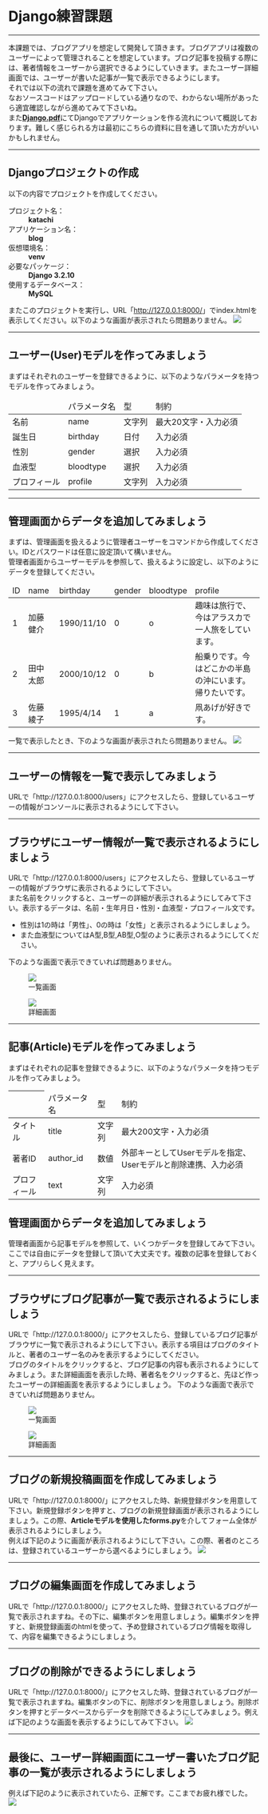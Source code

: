<h1>Django練習課題</h1>

<hr>
本課題では、ブログアプリを想定して開発して頂きます。ブログアプリは複数のユーザーによって管理されることを想定しています。ブログ記事を投稿する際には、著者情報をユーザーから選択できるようにしていきます。またユーザー詳細画面では、ユーザーが書いた記事が一覧で表示できるようにします。<br/>
それでは以下の流れで課題を進めてみて下さい。<br/>
なおソースコードはアップロードしている通りなので、わからない場所があったら適宜確認しながら進めてみて下さいね。<br/>
また<a href="https://github.com/1110-t/DjangoExersise/blob/master/Django.pdf"><b>Django.pdf</b></a>にてDjangoでアプリケーションを作る流れについて概説しております。難しく感じられる方は最初にこちらの資料に目を通して頂いた方がいいかもしれません。
<hr>
<h2>Djangoプロジェクトの作成</h2>
以下の内容でプロジェクトを作成してください。<br/>

<dl>
    <dt>プロジェクト名：</dt><dd><b>katachi</b></dd>
    <dt>アプリケーション名：</dt><dd><b>blog</b></dd>
    <dt>仮想環境名：</dt><dd><b>venv</b></dd>
    <dt>必要なパッケージ：</dt><dd><b>Django 3.2.10</b></dd>
    <dt>使用するデータベース：</dt><dd><b>MySQL</b></dd>
</dl>

またこのプロジェクトを実行し、URL「<a>http://127.0.0.1:8000/</a>」でindex.htmlを表示してください。以下のような画面が表示されたら問題ありません。
<img src="./forREADME/install.jpg">

<hr>
<h2>ユーザー(User)モデルを作ってみましょう</h2>
まずはそれぞれのユーザーを登録できるように、以下のようなパラメータを持つモデルを作ってみましょう。
<table>
    <thead>
        <tr>
            <td></td>
            <td>パラメータ名</td>
            <td>型</td>
            <td>制約</td>
        </tr>
    </thead>
    <tbody>
        <tr>
            <td>名前</td>
            <td>name</td>
            <td>文字列</td>
            <td>最大20文字・入力必須</td>
        </tr>
        <tr>
            <td>誕生日</td>
            <td>birthday</td>
            <td>日付</td>
            <td>入力必須</td>
        </tr>
        <tr>
            <td>性別</td>
            <td>gender</td>
            <td>選択</td>
            <td>入力必須</td>
        </tr>
        <tr>
            <td>血液型</td>
            <td>bloodtype</td>
            <td>選択</td>
            <td>入力必須</td>
        </tr>
        <tr>
            <td>プロフィール</td>
            <td>profile</td>
            <td>文字列</td>
            <td>入力必須</td>
        </tr>
    </tbody>
</table>
<hr>
<h2>管理画面からデータを追加してみましょう</h2>
まずは、管理画面を扱えるように管理者ユーザーをコマンドから作成してください。IDとパスワードは任意に設定頂いて構いません。</br>
管理者画面からユーザーモデルを参照して、扱えるように設定し、以下のようにデータを登録してください。
<table>
    <thead>
        <tr>
            <td>ID</td>
            <td>name</td>
            <td>birthday</td>
            <td>gender</td>
            <td>bloodtype</td>
            <td>profile</td>
        </tr>
    </thead>
    <tbody>
        <tr>
            <td>1</td>
            <td>加藤健介</td>
            <td>1990/11/10</td>
            <td>0</td>
            <td>o</td>
            <td>趣味は旅行で、今はアラスカで一人旅をしています。</td>
        </tr>
        <tr>
            <td>2</td>
            <td>田中太郎</td>
            <td>2000/10/12</td>
            <td>0</td>
            <td>b</td>
            <td>船乗りです。今はどこかの半島の沖にいます。帰りたいです。</td>
        </tr>
        <tr>
            <td>3</td>
            <td>佐藤綾子</td>
            <td>1995/4/14</td>
            <td>1</td>
            <td>a</td>
            <td>凧あげが好きです。</td>
        </tr>
    </tbody>
</table>

一覧で表示したとき、下のような画面が表示されたら問題ありません。
<img src="./forREADME/profiles.jpg">

<hr>
<h2>ユーザーの情報を一覧で表示してみましょう</h2>
URLで「<a>http://127.0.0.1:8000/users</a>」にアクセスしたら、登録しているユーザーの情報がコンソールに表示されるようにして下さい。

<hr>
<h2>ブラウザにユーザー情報が一覧で表示されるようにしましょう</h2>
URLで「<a>http://127.0.0.1:8000/users</a>」にアクセスしたら、登録しているユーザーの情報がブラウザに表示されるようにして下さい。<br/>また名前をクリックすると、ユーザーの詳細が表示されるようにしてみて下さい。表示するデータは、名前・生年月日・性別・血液型・プロフィール文です。<br/>
<ul>
<li>性別は1の時は「男性」、0の時は「女性」と表示されるようにしましょう。</li>
<li>また血液型についてはA型,B型,AB型,O型のように表示されるようにしてください。</li>
</ul>
下のような画面で表示できていれば問題ありません。<br/>
<figure>
    <img src="./forREADME/users.jpg">
    <figcaption>一覧画面</figcatption>
</figure>
<figure>
    <img src="./forREADME/user_detail.jpg">
    <figcaption>詳細画面</figcatption>
</figure>

<hr>
<h2>記事(Article)モデルを作ってみましょう</h2>
まずはそれぞれの記事を登録できるように、以下のようなパラメータを持つモデルを作ってみましょう。

<table>
    <thead>
        <tr>
            <th></th>
            <td>パラメータ名</td>
            <td>型</td>
            <td>制約</td>
        </tr>
    </thead>
    <tbody>
        <tr>
            <td>タイトル</td>
            <td>title</td>
            <td>文字列</td>
            <td>最大200文字・入力必須</td>
        </tr>
        <tr>
            <td>著者ID</td>
            <td>author_id</td>
            <td>数値</td>
            <td>外部キーとしてUserモデルを指定、Userモデルと削除連携、入力必須</td>
        </tr>
        <tr>
            <td>プロフィール</td>
            <td>text</td>
            <td>文字列</td>
            <td>入力必須</td>
        </tr>
    </tbody>
</table>

<h2>管理画面からデータを追加してみましょう</h2>
管理者画面から記事モデルを参照して、いくつかデータを登録してみて下さい。ここでは自由にデータを登録して頂いて大丈夫です。複数の記事を登録しておくと、アプリらしく見えます。

<hr>
<h2>ブラウザにブログ記事が一覧で表示されるようにしましょう</h2>
URLで「<a>http://127.0.0.1:8000/</a>」にアクセスしたら、登録しているブログ記事がブラウザに一覧で表示されるようにして下さい。表示する項目はブログのタイトルと、著者のユーザー名のみを表示するようにしてください。<br/>
ブログのタイトルをクリックすると、ブログ記事の内容も表示されるようにしてみましょう。また詳細画面を表示した時、著者名をクリックすると、先ほど作ったユーザーの詳細画面を表示するようにしましょう。
下のような画面で表示できていれば問題ありません。<br/>
<figure>
    <img src="./forREADME/articles.jpg">
    <figcaption>一覧画面</figcatption>
</figure>
<figure>
    <img src="./forREADME/article_detail.jpg">
    <figcaption>詳細画面</figcatption>
</figure>
<hr>
<h2>ブログの新規投稿画面を作成してみましょう</h2>
URLで「<a>http://127.0.0.1:8000/</a>」にアクセスした時、新規登録ボタンを用意して下さい。新規登録ボタンを押すと、ブログの新規登録画面が表示されるようにしましょう。この際、<b>Articleモデルを使用したforms.py</b>を介してフォーム全体が表示されるようにしましょう。<br/>
例えば下記のように画面が表示されるようにして下さい。この際、著者のところは、登録されているユーザーから選べるようにしましょう。
<img src="./forREADME/new.jpg">
<hr>
<h2>ブログの編集画面を作成してみましょう</h2>
URLで「<a>http://127.0.0.1:8000/</a>」にアクセスした時、登録されているブログが一覧で表示されますね。その下に、編集ボタンを用意しましょう。編集ボタンを押すと、新規登録画面のhtmlを使って、予め登録されているブログ情報を取得して、内容を編集できるようにしましょう。<br/>
<hr>
<h2>ブログの削除ができるようにしましょう</h2>
URLで「<a>http://127.0.0.1:8000/</a>」にアクセスした時、登録されているブログが一覧で表示されますね。編集ボタンの下に、削除ボタンを用意しましょう。削除ボタンを押すとデータベースからデータを削除できるようにしてみましょう。例えば下記のような画面を表示するようにしてみて下さい。
<img src="./forREADME/complete.jpg">
<hr>
<h2>最後に、ユーザー詳細画面にユーザー書いたブログ記事の一覧が表示されるようにしましょう</h2>
例えば下記のように表示されていたら、正解です。ここまでお疲れ様でした。
<img src="./forREADME/user_comp.jpg">